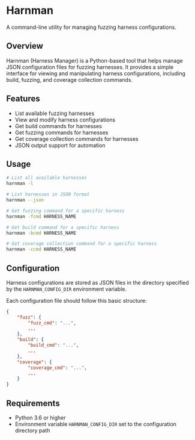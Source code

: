 # Harnman

A command-line utility for managing fuzzing harness configurations.

## Overview

Harnman (Harness Manager) is a Python-based tool that helps manage JSON configuration files for fuzzing harnesses. It provides a simple interface for viewing and manipulating harness configurations, including build, fuzzing, and coverage collection commands.

## Features

- List available fuzzing harnesses
- View and modify harness configurations
- Get build commands for harnesses
- Get fuzzing commands for harnesses
- Get coverage collection commands for harnesses
- JSON output support for automation

## Usage

```bash
# List all available harnesses
harnman -l

# List harnesses in JSON format
harnman --json

# Get fuzzing command for a specific harness
harnman -fcmd HARNESS_NAME

# Get build command for a specific harness
harnman -bcmd HARNESS_NAME

# Get coverage collection command for a specific harness
harnman -ccmd HARNESS_NAME
```

## Configuration

Harness configurations are stored as JSON files in the directory specified by the `HARNMAN_CONFIG_DIR` environment variable.

Each configuration file should follow this basic structure:
```json
{
    "fuzz": {
        "fuzz_cmd": "...",
        ...
    },
    "build": {
        "build_cmd": "...",
        ...
    },
    "coverage": {
        "coverage_cmd": "...",
        ...
    }
}
```

## Requirements

- Python 3.6 or higher
- Environment variable `HARNMAN_CONFIG_DIR` set to the configuration directory path
